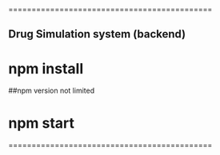 ============================================

Drug Simulation system (backend)
--------------------------------------------
# npm install

##npm version not limited

# npm start

============================================